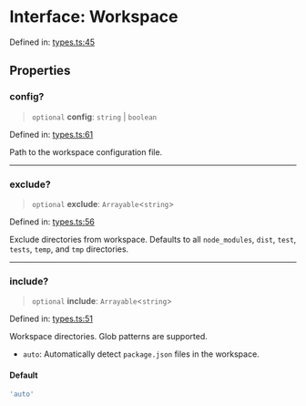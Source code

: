# Interface: Workspace

Defined in: [types.ts:45](https://github.com/rolldown/tsdown/blob/8e34537881b28d8afa04a9d1aa70982a6e795f75/src/options/types.ts#L45)

## Properties

### config?

> `optional` **config**: `string` \| `boolean`

Defined in: [types.ts:61](https://github.com/rolldown/tsdown/blob/8e34537881b28d8afa04a9d1aa70982a6e795f75/src/options/types.ts#L61)

Path to the workspace configuration file.

***

### exclude?

> `optional` **exclude**: `Arrayable`\<`string`\>

Defined in: [types.ts:56](https://github.com/rolldown/tsdown/blob/8e34537881b28d8afa04a9d1aa70982a6e795f75/src/options/types.ts#L56)

Exclude directories from workspace.
Defaults to all `node_modules`, `dist`, `test`, `tests`, `temp`, and `tmp` directories.

***

### include?

> `optional` **include**: `Arrayable`\<`string`\>

Defined in: [types.ts:51](https://github.com/rolldown/tsdown/blob/8e34537881b28d8afa04a9d1aa70982a6e795f75/src/options/types.ts#L51)

Workspace directories. Glob patterns are supported.
- `auto`: Automatically detect `package.json` files in the workspace.

#### Default

```ts
'auto'
```
